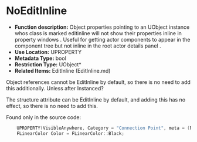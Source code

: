 # NoEditInline

- **Function description:** Object properties pointing to an UObject instance whos class is marked editinline will not show their properties inline in property windows . Useful for getting actor components to appear in the component tree but not inline in the root actor details panel .
- **Use Location:** UPROPERTY
- **Metadata Type:** bool
- **Restriction Type:** UObject*
- **Related Items:** EditInline (EditInline.md)

Object references cannot be EditInline by default, so there is no need to add this additionally. Unless after Instanced?

The structure attribute can be EditInline by default, and adding this has no effect, so there is no need to add this.

Found only in the source code:

```cpp
	UPROPERTY(VisibleAnywhere, Category = "Connection Point", meta = (NoEditInline))
	FLinearColor Color = FLinearColor::Black;
```